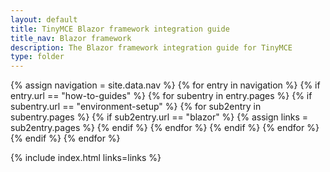 ```yaml
---
layout: default
title: TinyMCE Blazor framework integration guide
title_nav: Blazor framework
description: The Blazor framework integration guide for TinyMCE
type: folder
---
```


{% assign navigation = site.data.nav %}
{% for entry in navigation %}
  {% if entry.url == "how-to-guides" %}
    {% for subentry in entry.pages %}
      {% if subentry.url == "environment-setup" %}
        {% for sub2entry in subentry.pages %}
          {% if sub2entry.url == "blazor" %}
            {% assign links = sub2entry.pages %}
          {% endif %}
        {% endfor %}
      {% endif %}
    {% endfor %}
  {% endif %}
{% endfor %}

{% include index.html links=links %}